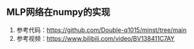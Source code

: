 ## MLP网络在numpy的实现
1. 参考代码：https://github.com/Double-q1015/minst/tree/main
2. 参考视频：https://www.bilibili.com/video/BV138411C7AY
